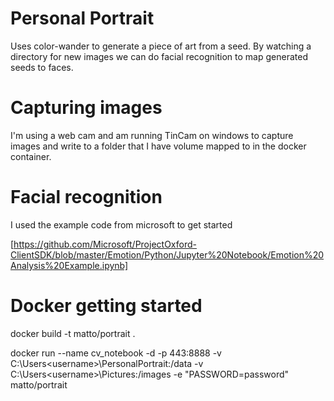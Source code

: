 # Personal Portrait

Uses color-wander to generate a piece of art from a seed. 
By watching a directory for new images we can do facial 
recognition to map generated seeds to faces.

# Capturing images

I'm using a web cam and am running TinCam on windows to capture images and write to a folder that I have volume mapped to in the docker container.

# Facial recognition 

I used the example code from microsoft to get started

[https://github.com/Microsoft/ProjectOxford-ClientSDK/blob/master/Emotion/Python/Jupyter%20Notebook/Emotion%20Analysis%20Example.ipynb]

# Docker getting started

docker build -t matto/portrait .

docker run --name cv_notebook -d -p 443:8888 -v C:\Users\<username>\PersonalPortrait:/data -v C:\Users\<username>\Pictures:/images -e "PASSWORD=password" matto/portrait

